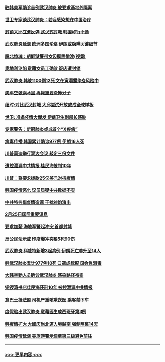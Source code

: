 #### [驻韩美军确诊首例武汉肺炎 被要求基地外隔离](../pages/prog202/a102785964.md?t=02261602) 
#### [世卫专家谈武汉肺炎：若我感染想在中国治疗](../pages/prog202/a102785921.md?t=02261602) 
#### [封锁大邱立遭反弹 武汉式封城 韩国称行不通](../pages/prog202/a102785940.md?t=02261602) 
#### [武汉肺炎延烧 欧洲多国沦陷 伊朗或隐瞒关键细节](../pages/prog202/a102785858.md?t=02261602) 
#### [脱北惊魂：朝鲜狱警带女囚摸黑偷渡(视频)](../pages/prog202/a102785824.md?t=02261602) 
#### [奥地利沦陷 意藉女员工确诊 饭店遭封锁](../pages/prog202/a102785803.md?t=02261602) 
#### [武汉肺炎 韩破1100例12死 文在寅曝露染疫风险中](../pages/prog202/a102785775.md?t=02261602) 
#### [美军空袭索马里 再毙重要恐怖分子](../pages/prog202/a102785761.md?t=02261602) 
#### [纽时:对比武汉封城 大邱尝试开放或成全球样板](../pages/prog202/a102785567.md?t=02261602) 
#### [世卫: 准备疫情大爆发 伊朗卫生副部长感染](../pages/prog202/a102785718.md?t=02261602) 
#### [专家警告：新冠肺炎或成首个“X疾病”](../pages/prog202/a102785682.md?t=02261602) 
#### [病毒传播 韩国累计确诊977例 伊朗16人死](../pages/prog202/a102785496.md?t=02261602) 
#### [川普莫迪举行双边会议 敲定三份文件](../pages/prog202/a102785486.md?t=02261602) 
#### [遭控泄漏中共情报 桂民海被判10年](../pages/prog202/a102785499.md?t=02261602) 
#### [川普：将要求拨款25亿美元对抗疫情](../pages/prog202/a102785490.md?t=02261602) 
#### [韩国疫情恶化 议员质疑中共数据不实](../pages/prog202/a102785460.md?t=02261602) 
#### [中共特务借疫情造谣 干扰神韵演出](../pages/prog202/a102785446.md?t=02261602) 
#### [2月25日国际重要讯息](../pages/prog202/a102785315.md?t=02261602) 
#### [要求加薪 海地军警起冲突 首都封城](../pages/prog202/a102785256.md?t=02261602) 
#### [反公民法示威 印度爆冲突酿5死90伤](../pages/prog202/a102785244.md?t=02261602) 
#### [武汉肺炎 科威特新增3起病例 伊朗死亡攀升至14人](../pages/prog202/a102785229.md?t=02261602) 
#### [韩武汉肺炎累计977例10死 口罩成标配 国会急消毒](../pages/prog202/a102784917.md?t=02261602) 
#### [大韩空勤人员确诊武汉肺炎 感染路径待查](../pages/prog202/a102785145.md?t=02261602) 
#### [铜锣湾书店桂民海获刑10年 被控泄漏中共情报](../pages/prog202/a102785088.md?t=02261602) 
#### [意巴士抵法国 司机严重咳嗽送医 乘客禁下车](../pages/prog202/a102785016.md?t=02261602) 
#### [度假验出武汉肺炎 意藉医生成西班牙第3例](../pages/prog202/a102785005.md?t=02261602) 
#### [韩疫情扩大 大邱庆尚北道入境越南 强制隔离14天](../pages/prog202/a102784992.md?t=02261602) 
#### [韩国疫情延烧 美旅游警示调至第三级避免前往](../pages/prog202/a102784949.md?t=02261602) 

----
#### [ >>> 更早内容 <<< ](../indexes/prog202-earlier.md)
